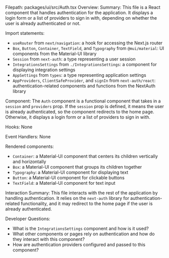 Filepath: packages/ui/src/Auth.tsx
Overview: Summary:
This file is a React component that handles authentication for the application. It displays a login form or a list of providers to sign in with, depending on whether the user is already authenticated or not.

Import statements:
- `useRouter` from `next/navigation`: a hook for accessing the Next.js router
- `Box`, `Button`, `Container`, `TextField`, and `Typography` from `@mui/material`: UI components from the Material-UI library
- `Session` from `next-auth`: a type representing a user session
- `IntegrationsSettings` from `./IntegrationsSettings`: a component for displaying integration settings
- `AppSettings` from `types`: a type representing application settings
- `AppProviders`, `ClientSafeProvider`, and `signIn` from `next-auth/react`: authentication-related components and functions from the NextAuth library

Component:
The `Auth` component is a functional component that takes in a `session` and `providers` prop. If the `session` prop is defined, it means the user is already authenticated, so the component redirects to the home page. Otherwise, it displays a login form or a list of providers to sign in with.

Hooks:
None

Event Handlers:
None

Rendered components:
- `Container`: a Material-UI component that centers its children vertically and horizontally
- `Box`: a Material-UI component that groups its children together
- `Typography`: a Material-UI component for displaying text
- `Button`: a Material-UI component for clickable buttons
- `TextField`: a Material-UI component for text input

Interaction Summary:
This file interacts with the rest of the application by handling authentication. It relies on the `next-auth` library for authentication-related functionality, and it may redirect to the home page if the user is already authenticated.

Developer Questions:
- What is the `IntegrationsSettings` component and how is it used?
- What other components or pages rely on authentication and how do they interact with this component?
- How are authentication providers configured and passed to this component?


